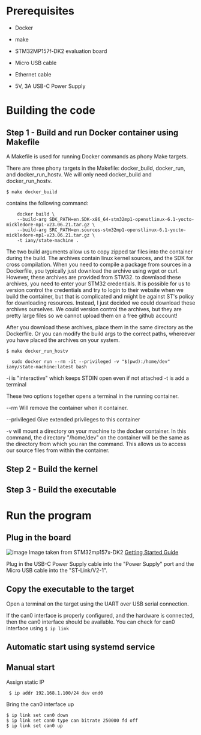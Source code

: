 # Prerequisites

- Docker

- make

- STM32MP157f-DK2 evaluation board

- Micro USB cable

- Ethernet cable

- 5V, 3A USB-C Power Supply


# Building the code

## Step 1 - Build and run Docker container using Makefile

A Makefile is used for running Docker commands as phony Make targets.

There are three phony targets in the Makefile: docker_build, docker_run, and docker_run_hostv. We will only need docker_build and docker_run_hostv.

``$ make docker_build``

contains the following command:


```
	docker build \
    --build-arg SDK_PATH=en.SDK-x86_64-stm32mp1-openstlinux-6.1-yocto-mickledore-mp1-v23.06.21.tar.gz \
    --build-arg SRC_PATH=en.sources-stm32mp1-openstlinux-6.1-yocto-mickledore-mp1-v23.06.21.tar.gz \
    -t iany/state-machine .
```

The two build arguments allow us to copy zipped tar files into the container during the build. The
archives contain linux kernel sources, and the SDK for cross compilation. When you need to compile
a package from sources in a Dockerfile, you typically just download the archive using wget or curl.
However, these archives are provided from STM32. to downlaod these archives, you need to enter your STM32
credentials. It is possible for us to version control the credentials and try to login to their website
when we build the container, but that is complicated and might be against ST's policy for downloading
resources. Instead, I just decided we could download these archives ourselves. We could version control
the archives, but they are pretty large files so we cannot upload them on a free github account!

After you download these archives, place them in the same directory as the Dockerfile. Or you can modify the build args to the correct paths, whereever you have placed the archives on your system.


``$ make docker_run_hostv``


```
  sudo docker run --rm -it --privileged -v "$(pwd):/home/dev" iany/state-machine:latest bash
```

-i is "interactive" which keeps STDIN open even if not attached
-t is add a terminal

These two options together opens a terminal in the running container.

--rm Will remove the container when it container.

--privileged Give extended privileges to this container

-v will mount a directory on your machine to the docker container. In this command, the directory "/home/dev" on the
container will be the same as the directory from which you ran the command. This allows us to access our source files
from within the container.



## Step 2 - Build the kernel




## Step 3 - Build the executable


# Run the program


## Plug in the board

![image](https://github.com/user-attachments/assets/9b9fb41a-963c-4ca6-9a38-5a32e314a4ee)
Image taken from STM32mp157x-DK2 [Getting Started Guide](https://wiki.stmicroelectronics.cn/stm32mpu/wiki/Getting_started/STM32MP1_boards/STM32MP157x-DK2/Let%27s_start/Unpack_the_STM32MP157x-DK2_board)

Plug in the USB-C Power Supply cable into the "Power Supply" port and the Micro USB cable into the "ST-Link/V2-1".


## Copy the executable to the target

Open a terminal on the target using the UART over USB serial connection.

If the can0 interface is properly configured, and the hardware is connected, then the can0 interface should be available. You can check for can0 interface using ``$ ip link``


## Automatic start using systemd service

## Manual start

Assign static IP

`` $ ip addr 192.168.1.100/24 dev end0``


Bring the can0 interface up
```
$ ip link set can0 down
$ ip link set can0 type can bitrate 250000 fd off
$ ip link set can0 up
```
